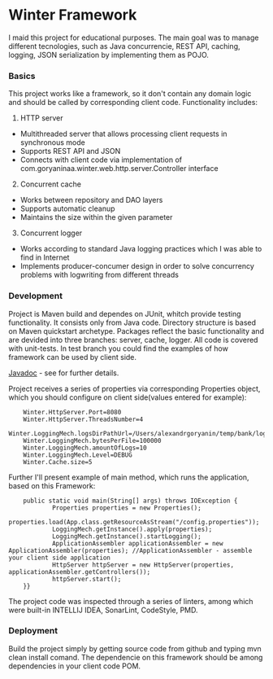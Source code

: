 # Winter Framework
I maid this project for educational purposes. The main goal was to manage different tecnologies, such as Java concurrencie, REST API, caching, logging, JSON serialization by implementing them as POJO.
### Basics
This project works like a framework, so it don't contain any domain logic and should be called by corresponding client code.
Functionality includes:
1. HTTP server
* Multithreaded server that allows processing client requests in synchronous mode
* Supports REST API and JSON
* Connects with client code via implementation of com.goryaninaa.winter.web.http.server.Controller interface
2. Concurrent cache
* Works between repository and DAO layers
* Supports automatic cleanup
* Maintains the size within the given parameter
3. Concurrent logger
* Works according to standard Java logging practices which I was able to find in Internet
* Implements producer-concumer design in order to solve concurrency problems with logwriting from different threads

### Development
Project is Maven build and dependes on JUnit, whitch provide testing functionality. It consists only from Java code.
Directory structure is based on Maven quickstart archetype. Packages reflect the basic functionality and are devided into three branches: server, cache, logger.
All code is covered with unit-tests. In test branch you could find the examples of how framework can be used by client side.

[Javadoc](https://github.com/Alexander512023/Winter/tree/master/doc/javadoc) - see for further details.

Project receives a series of properties via corresponding Properties object, which you should configure on client side(values entered for example):

        Winter.HttpServer.Port=8080 
        Winter.HttpServer.ThreadsNumber=4
        Winter.LoggingMech.logsDirPathUrl=/Users/alexandrgoryanin/temp/bank/logs
        Winter.LoggingMech.bytesPerFile=100000
        Winter.LoggingMech.amountOfLogs=10
        Winter.LoggingMech.Level=DEBUG
        Winter.Cache.size=5

Further I'll present example of main method, which runs the application, based on this Framework:

        public static void main(String[] args) throws IOException {
                Properties properties = new Properties();
                properties.load(App.class.getResourceAsStream("/config.properties"));
                LoggingMech.getInstance().apply(properties);
                LoggingMech.getInstance().startLogging();
                ApplicationAssembler applicationAssembler = new ApplicationAssembler(properties); //ApplicationAssembler - assemble your client side application
                HttpServer httpServer = new HttpServer(properties, applicationAssembler.getControllers());
                httpServer.start();
        }}
The project code was inspected through a series of linters, among which were built-in INTELLIJ IDEA, SonarLint, CodeStyle, PMD.

### Deployment
Build the project simply by getting source code from github and typing mvn clean install comand. The dependencie on this framework should be among dependencies in your client code POM.
